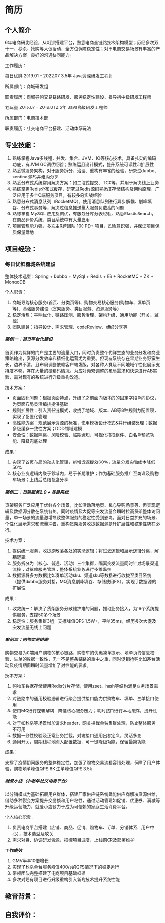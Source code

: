# 简历

## 个人简介

6年电商研发经验，从0到1搭建平台，熟悉电商全链路技术架构模型；历经多次双十一、秒杀、抢购等大促活动，全方位保障稳定性；对于电商交易场景有丰富的产品解决方案，良好的沟通协同能力。



工作履历：

每日优鲜 2019.01 - 2022.07    3.5年   Java资深研发工程师

所属部门：商城研发组

职责履历：商城导购交易链路研发、服务稳定性建设、指导初中级研发工程师



老玩童 2016.07 - 2019.01 2.5年 Java高级研发工程师

所属部门：电商技术部

职责履历：社交电商平台搭建、活动体系玩法

## 专业技能：
1. 熟练掌握Java多线程、并发、集合、JVM、IO等核心技术，具备扎实的编码功底，有JVM GC调优经验；熟练运用设计模式，提升系统可读性和扩展性
2. 熟悉微服务架构，对于服务拆分、治理、重构有丰富的经验，研究过dubbo、sentinel源码并组内分享
3. 熟悉分布式系统常用解决方案：如二段式提交、TCC等，并用于解决线上业务
4. 熟练掌握Redis分布式缓存，研究过Redis源码熟悉其存储结构及架构原理，广泛应用于多个C端服务项目，有较多的实战经验
5. 熟悉分布式消息队列（RocketMQ），使用消息队列进行异步解耦、削峰填谷、分布式事务等，解决过信息推送量大服务负载高的问题
6. 熟练掌握 MySQL 应用及调优，有服务分库分表经验，熟悉ElasticSearch，在商品评价系统、类目系统中有大量应用
7. 项目管理能力强，多次主R跨团队 100 PD+ 项目，风险意识强，并保证项目保质保量落地

## 项目经验：

### 每日优鲜商城系统建设

整体技术选型：Spring + Dubbo + MySql + Redis + ES + RocketMQ + ZK + MongoDB

个人职责：

1. 商城导购核心服务(首页、分类页等)、购物交易核心服务(购物车、填单页等)、基础服务建设（货架服务、类目服务、资源服务等）
2. 稳定治理：平响优化、链路压测、服务治理、架构升级、通用功能（开关、监控）
3. 团队建设：指导设计、需求管理、codeReview、组织分享等

##### 案例一：首页平台化建设

​        首页作为优鲜的门户是主要的流量入口，同时负责整个优鲜生态的业务分发和商业策略输出，资源分发效率和精细化运营尤为重要。但现有系统存在早期业务野蛮生长，边界不清，且布局调整依赖客户端发版，对各种人群及不同地域个性化展示支持度不够，存在大量的硬编码情况。为应对频繁调整的布局需求和快速进行AB实验，需对现有的系统进行升级重构改造。

技术方案：

- 页面固化问题：根据页面特点，升级了之前面向版本的的固定字段单向协议，为页面布局灵活编排提供基础
- 规则扩展性：引入责任链模式，收拢了地域、版本、AB等8种规则为配置项，实现了配置化管理
- 高性能方案：规范展示资源的标准，使用模板设计模式&并行组装处理；数据多级缓存一致性方案；DDD领域建模
- 安全性：数据隔离、风险校验、临期通知、可视化拖拽组件、白名单预览功能、降级兜底处理

成果：


1. 实现了首页布局的动态化管理，新增资源提效60%，流量分发实验成本降低 50%
2. 核心业务逻辑内聚于领域内，易于长期维护；作为基础服务推广至商详及购物车场景；上线后总结复盘分享

##### 案例二：货架服务2.0 + 类目系统

​        货架服务广泛应用于优鲜各个场景，比如活动落地页、核心导购场景等，但实现逻辑及数据源分散在系统各处。同时疫情及大促等突发流量会瞬时拉高货架整体访问量，单一场景的流量激增导致整体服务的稳定性受到影响。面对日益扩充的场景、个性化展示需求和流量冲击，重构货架服务收拢数据源提升扩展性和稳定性势在必行。

技术方案：

1. 提供统一服务，收拢原散落各处的实现逻辑；将过滤逻辑和展示逻辑分离，解耦逻辑
2. 服务拆分为（核心、普通、活动）三个集群，隔离突发流量同时针对场景渠道流控；对依赖服务管理；整体系统业务进行多维监控
3. 数据源将多方数据比如凑单活动sku、频道sku等数据进行收拢至类目系统（提供dubbo服务对接，MQ消息削峰填谷、存储使用ES），实现了数据源的扩展性

成果：

1. 收敛统一：解决了货架服务分散维护难的问题，推动业务接入，为16个系统提供服务，支撑50多个场景
2. 稳定性：服务集群3组，支撑峰值QPS 1.5W+，平响35ms，经历多次大促及突发流量无线上问题

##### 案例三：购物交易链路

​       购物交易为C端用户购物的核心链路，购物车的优惠凑单提示、填单页的信息校验、生单的数据一致性，无一不是整条链路的重中之重，同时促销抢购比如茅台活动及疫情期间瞬时流量增加了对性能的要求。

技术方案：

1. 购物车数据存储使用Redis分片存储，使用zset、hash等结构满足业务场景需求
2. 对链路中的通用校验逻辑进行聚合提供接口能力供购物车、填单、生单接口使用
3. 使用MQ进行逻辑解耦，降低核心服务压力；耗时接口进行本地缓存，提升性能
4. 对于如秒杀等场景增加请求header，网关拦截单独集群处理，防止整体服务不可用
5. 数据一致性校验及正常业务拦截，对端接口通用出参定义，灵活多变
6. 通用开关，周期线程池刷入配置数据，可一键降级功能，保留最简功能

成果：

支撑了疫情期间服务的整体稳定性，加强了购物交易流程容错处理，保障了用户体验，购物填单峰值QPS 6K 生单峰值QPS 3.5k

##### 就爱小店（中老年社交电商平台）

​        以分销模式为基础拓展用户群体，搭建⼚家供应链系统赋能供应商解决货源供给，借助多种裂变方案提升交易额和用户粘性，通过活动管理如促销、优惠券、满减等升级运营能力，就爱小店致力于成为可信赖的家庭生活消费平台。

个人核心职责：

1. 负责电商平台搭建（店铺、商品、促销、购物车、订单、分销体系、用户中心），技术选型及攻关
2. 需求对接、协调研发资源，把控项目进度，上线前CR及部署维护

**工作成效**

   1. GMV半年10倍增长
   2. 实现了秒杀单台服务峰值400/s的QPS情况下的稳定运行
   3. 带领团队完整搭建了电商项目基础框架
   4. 多次对现有项目进行升级重构引入新的技术提升系统性能









## 教育背景：

## 自我评价：
